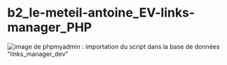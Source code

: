 # b2_le-meteil-antoine_EV-links-manager_PHP

![image de phpmyadmin : importation du script dans la base de données "links_manager_dev"](url "b2_le-meteil-antoine_EV-links-manager_PHP/assets/img/phpmyadmin.png")
